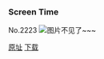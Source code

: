 ### Screen Time
No.2223
![图片不见了~~~](https://imgs.xkcd.com/comics/screen_time.png)

[原址](https://xkcd.com//2223) [下载](https://imgs.xkcd.com/comics/screen_time.png)

